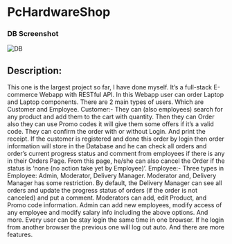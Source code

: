 # PcHardwareShop


### DB Screenshot
![DB](https://user-images.githubusercontent.com/29199730/122229935-feebf100-ceda-11eb-8a9c-05f0b56f1313.jpg)


## Description:
This one is the largest project so far, I have done myself. It’s a full-stack E-commerce Webapp with RESTful API. In this Webapp user can order Laptop and Laptop components. There are 2 main types of users. Which are Customer and Employee.
Customer:- They can (also employees) search for any product and add them to the cart with quantity. Then they can Order also they can use Promo codes it will give them some offers if it’s a valid code. They can confirm the order with or without Login. And print the receipt. If the customer is registered and done this order by login then order information will store in the Database and he can check all orders and order’s current progress status and comment from employees if there is any in their Orders Page. From this page, he/she can also cancel the Order if the status is ‘none (no action take yet by Employee)’.
Employee:- Three types in Employee: Admin, Moderator, Delivery Manager. Moderator and, Delivery Manager has some restriction. By default, the Delivery Manager can see all orders and update the progress status of orders (if the order is not canceled) and put a comment. Moderators can add, edit Product, and Promo code information. Admin can add new employees, modify access of any employee and modify salary info including the above options. And more.
Every user can be stay login the same time in one browser. If he login from another browser the previous one will log out auto. And there are more features.
